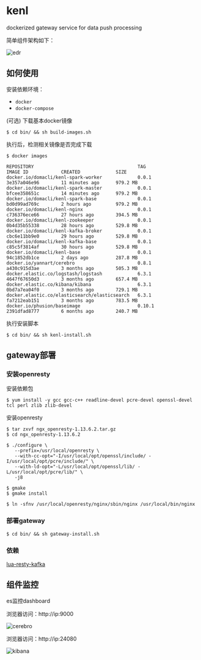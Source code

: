 # kenl

dockerized gateway service for data push processing

简单组件架构如下：

![edr](http://og0usnhfv.bkt.clouddn.com/edr.png)

## 如何使用

安装依赖环境：
- `docker` 
- `docker-compose`

(可选) 下载基本docker镜像

```
$ cd bin/ && sh build-images.sh
```

执行后，检测相关镜像是否完成下载

```
$ docker images

REPOSITORY                                      TAG                 IMAGE ID            CREATED             SIZE
docker.io/domacli/kenl-spark-worker             0.0.1               3e357a046e96        11 minutes ago      979.2 MB
docker.io/domacli/kenl-spark-master             0.0.1               bfcee358651c        14 minutes ago      979.2 MB
docker.io/domacli/kenl-spark-base               0.0.1               bd0d99ad769c        2 hours ago         979.2 MB
docker.io/domacli/kenl-nginx                    0.0.1               c736376ece66        27 hours ago        394.5 MB
docker.io/domacli/kenl-zookeeper                0.0.1               0b4d35b55338        28 hours ago        529.8 MB
docker.io/domacli/kenl-kafka-broker             0.0.1               cbc6e11bb9e0        29 hours ago        529.8 MB
docker.io/domacli/kenl-kafka-base               0.0.1               c85c5f3814af        30 hours ago        529.8 MB
docker.io/domacli/kenl-base                     0.0.1               94c1852db1ce        2 days ago          287.8 MB
docker.io/yannart/cerebro                       0.8.1               a430c915d3ae        3 months ago        505.3 MB
docker.elastic.co/logstash/logstash             6.3.1               4647f67650d3        3 months ago        657.4 MB
docker.elastic.co/kibana/kibana                 6.3.1               0bd7a7ea04f0        3 months ago        729.1 MB
docker.elastic.co/elasticsearch/elasticsearch   6.3.1               fa7212eab151        3 months ago        783.5 MB
docker.io/phusion/baseimage                     0.10.1              2391dfad8777        6 months ago        240.7 MB
```

执行安装脚本

```
$ cd bin/ && sh kenl-install.sh
```

## gateway部署

### 安装openresty
    
安装依赖包  
``` 
$ yum install -y gcc gcc-c++ readline-devel pcre-devel openssl-devel tcl perl zlib zlib-devel
```  
   
    
安装openresty

```
$ tar zxvf ngx_openresty-1.13.6.2.tar.gz    
$ cd ngx_openresty-1.13.6.2

$ ./configure \
   --prefix=/usr/local/openresty \
   --with-cc-opt="-I/usr/local/opt/openssl/include/ -I/usr/local/opt/pcre/include/" \
   --with-ld-opt="-L/usr/local/opt/openssl/lib/ -L/usr/local/opt/pcre/lib/" \
   -j8

$ gmake    
$ gmake install

$ ln -sfnv /usr/local/openresty/nginx/sbin/nginx /usr/local/bin/nginx
```

### 部署gateway

```
$ cd bin/ && sh gateway-install.sh
```

### 依赖

[lua-resty-kafka](https://github.com/doujiang24/lua-resty-kafka)


## 组件监控

es监控dashboard

浏览器访问：http://ip:9000

![cerebro](http://og0usnhfv.bkt.clouddn.com/cerebro.png)

浏览器访问：http://ip:24080

![kibana](http://og0usnhfv.bkt.clouddn.com/kibana.png)


